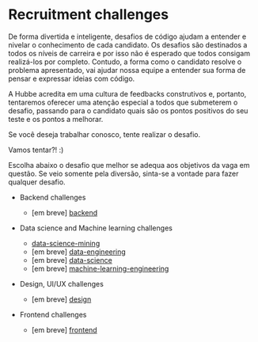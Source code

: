# Recruitment challenges

De forma divertida e inteligente, desafios de código ajudam a entender e nivelar o conhecimento de cada candidato.
Os desafios são destinados a todos os níveis de carreira e por isso não é esperado que todos consigam realizá-los
por completo. Contudo, a forma como o candidato resolve o problema apresentado, vai ajudar nossa equipe a entender
sua forma de pensar e expressar ideias com código.

A Hubbe acredita em uma cultura de feedbacks construtivos e, portanto, tentaremos oferecer uma atenção especial
a todos que submeterem o desafio, passando para o candidato quais são os pontos positivos do seu teste e os pontos a melhorar.

Se você deseja trabalhar conosco, tente realizar o desafio.

Vamos tentar?! :)

Escolha abaixo o desafio que melhor se adequa aos objetivos da vaga em questão.
Se veio somente pela diversão, sinta-se a vontade para fazer qualquer desafio.  
    
* Backend challenges
  - [em breve] [backend](backend)

* Data science and Machine learning challenges
  - [data-science-mining](data-science-mining)
  - [em breve] [data-engineering](data-engineering)
  - [em breve] [data-science](data-science)
  - [em breve] [machine-learning-engineering](machine-learning-engineering)

* Design, UI/UX challenges      
  - [em breve] [design](design)

* Frontend challenges
  - [em breve] [frontend](frontend)
